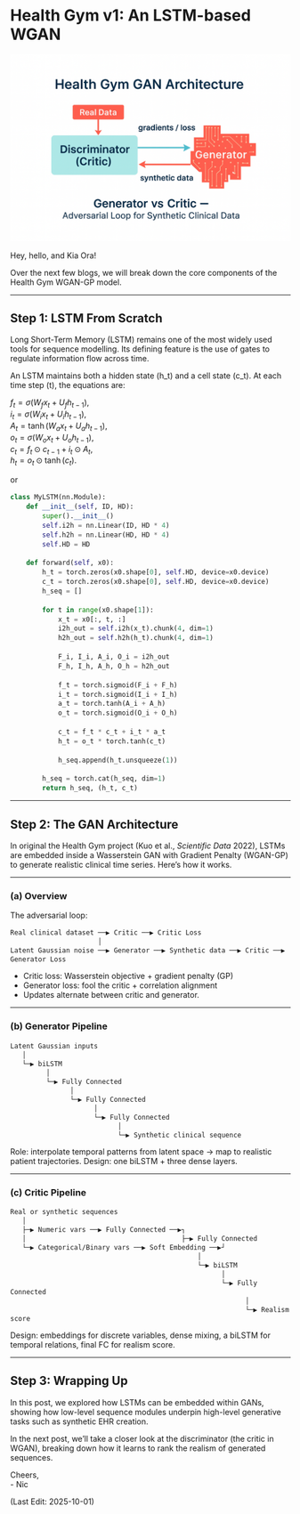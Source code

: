 # Health Gym v1: An LSTM-based WGAN

<img src="Supporting_Images/ZFig036_WganV1Logo.png" width="600"/>  

Hey, hello, and Kia Ora!

Over the next few blogs, we will break down the core components of the Health Gym WGAN-GP model.

---

## Step 1: LSTM From Scratch

Long Short-Term Memory (LSTM) remains one of the most widely used tools for sequence modelling. Its defining feature is the use of gates to regulate information flow across time.

An LSTM maintains both a hidden state (h_t) and a cell state (c_t). At each time step (t), the equations are:

$f_t = \sigma(W_f x_t + U_f h_{t-1}),$ \
$i_t = \sigma(W_i x_t + U_i h_{t-1}),$ \
$A_t = \tanh(W_a x_t + U_a h_{t-1}),$ \
$o_t = \sigma(W_o x_t + U_o h_{t-1}),$ \
$c_t = f_t \odot c_{t-1} + i_t \odot A_t,$ \
$h_t = o_t \odot \tanh(c_t).$

or

```python
class MyLSTM(nn.Module):
    def __init__(self, ID, HD):
        super().__init__()
        self.i2h = nn.Linear(ID, HD * 4)
        self.h2h = nn.Linear(HD, HD * 4)
        self.HD = HD

    def forward(self, x0):
        h_t = torch.zeros(x0.shape[0], self.HD, device=x0.device)
        c_t = torch.zeros(x0.shape[0], self.HD, device=x0.device)
        h_seq = []

        for t in range(x0.shape[1]):
            x_t = x0[:, t, :]
            i2h_out = self.i2h(x_t).chunk(4, dim=1)
            h2h_out = self.h2h(h_t).chunk(4, dim=1)

            F_i, I_i, A_i, O_i = i2h_out
            F_h, I_h, A_h, O_h = h2h_out

            f_t = torch.sigmoid(F_i + F_h)
            i_t = torch.sigmoid(I_i + I_h)
            a_t = torch.tanh(A_i + A_h)
            o_t = torch.sigmoid(O_i + O_h)

            c_t = f_t * c_t + i_t * a_t
            h_t = o_t * torch.tanh(c_t)

            h_seq.append(h_t.unsqueeze(1))

        h_seq = torch.cat(h_seq, dim=1)
        return h_seq, (h_t, c_t)
```

---

## Step 2: The GAN Architecture

In original the Health Gym project (Kuo et al., *Scientific Data* 2022), LSTMs are embedded inside a Wasserstein GAN with Gradient Penalty (WGAN-GP) to generate realistic clinical time series. Here’s how it works.

---

### (a) Overview

The adversarial loop:

```
Real clinical dataset ──▶ Critic ──▶ Critic Loss
                      │
Latent Gaussian noise ──▶ Generator ──▶ Synthetic data ──▶ Critic ──▶ Generator Loss
```

* Critic loss: Wasserstein objective + gradient penalty (GP)
* Generator loss: fool the critic + correlation alignment
* Updates alternate between critic and generator.

---

### (b) Generator Pipeline

```
Latent Gaussian inputs
   │
   └─▶ biLSTM
         │
         └─▶ Fully Connected
               │
               └─▶ Fully Connected
                     │
                     └─▶ Fully Connected
                           │
                           └─▶ Synthetic clinical sequence
```

Role: interpolate temporal patterns from latent space → map to realistic patient trajectories.
Design: one biLSTM + three dense layers.

---

### (c) Critic Pipeline

```
Real or synthetic sequences
   │
   ├─▶ Numeric vars ──▶ Fully Connected ──▶┐
   │                                       ├─▶ Fully Connected
   └─▶ Categorical/Binary vars ──▶ Soft Embedding ──▶┘
                                               │
                                               └─▶ biLSTM
                                                     │
                                                     └─▶ Fully Connected
                                                           │
                                                           └─▶ Realism score
```

Design: embeddings for discrete variables, dense mixing, a biLSTM for temporal relations, final FC for realism score.

---

## Step 3: Wrapping Up

In this post, we explored how LSTMs can be embedded within GANs, showing how low-level sequence modules underpin high-level generative tasks such as synthetic EHR creation.

In the next post, we’ll take a closer look at the discriminator (the critic in WGAN), breaking down how it learns to rank the realism of generated sequences.

Cheers,</br>
\- Nic

(Last Edit: 2025-10-01)
